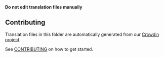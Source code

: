 **Do not edit translation files manually**

## Contributing

Translation files in this folder are automatically generated from our [Crowdin project](https://crowdin.com/project/uniswap-interface).

See [CONTRIBUTING](https://github.com/Nexis/uniswap-interface/blob/main/CONTRIBUTING.md#translations) on how to get started.
